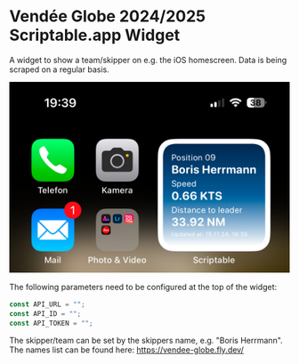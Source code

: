 # Vendée Globe 2024/2025 Scriptable.app Widget

A widget to show a team/skipper on e.g. the iOS homescreen. Data is being scraped on a regular basis.

![./image.png](./image.png)

The following parameters need to be configured at the top of the widget:

```ts
const API_URL = "";
const API_ID = "";
const API_TOKEN = "";
```

The skipper/team can be set by the skippers name, e.g. "Boris Herrmann". The names list can be found here: https://vendee-globe.fly.dev/
